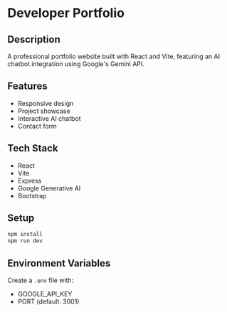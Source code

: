 # Developer Portfolio

## Description

A professional portfolio website built with React and Vite, featuring an AI chatbot integration using Google's Gemini API.

## Features

- Responsive design
- Project showcase
- Interactive AI chatbot
- Contact form

## Tech Stack

- React
- Vite
- Express
- Google Generative AI
- Bootstrap

## Setup

```bash
npm install
npm run dev
```

## Environment Variables

Create a `.env` file with:

- GOOGLE_API_KEY
- PORT (default: 3001)
